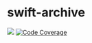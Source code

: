 # swift-archive

![](https://github.com/kevincoakley/swift-archive/workflows/Python%20package/badge.svg)
[![Code Coverage](https://codecov.io/gh/kevincoakley/swift-archive/branch/master/graph/badge.svg)](https://codecov.io/gh/kevincoakley/swift-archive/)
